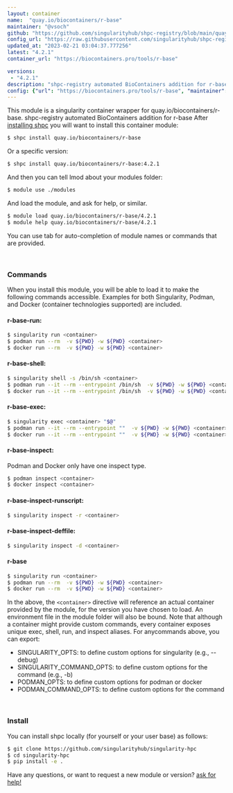 ```yaml
---
layout: container
name:  "quay.io/biocontainers/r-base"
maintainer: "@vsoch"
github: "https://github.com/singularityhub/shpc-registry/blob/main/quay.io/biocontainers/r-base/container.yaml"
config_url: "https://raw.githubusercontent.com/singularityhub/shpc-registry/main/quay.io/biocontainers/r-base/container.yaml"
updated_at: "2023-02-21 03:04:37.777256"
latest: "4.2.1"
container_url: "https://biocontainers.pro/tools/r-base"

versions:
 - "4.2.1"
description: "shpc-registry automated BioContainers addition for r-base"
config: {"url": "https://biocontainers.pro/tools/r-base", "maintainer": "@vsoch", "description": "shpc-registry automated BioContainers addition for r-base", "latest": {"4.2.1": "sha256:6721ee8bfba2b2d326c709dc8096555304746e2cb706c28af69fbc7ea5bb3d79"}, "tags": {"4.2.1": "sha256:6721ee8bfba2b2d326c709dc8096555304746e2cb706c28af69fbc7ea5bb3d79"}, "docker": "quay.io/biocontainers/r-base"}
---
```


This module is a singularity container wrapper for quay.io/biocontainers/r-base.
shpc-registry automated BioContainers addition for r-base
After [installing shpc](#install) you will want to install this container module:


```bash
$ shpc install quay.io/biocontainers/r-base
```

Or a specific version:

```bash
$ shpc install quay.io/biocontainers/r-base:4.2.1
```

And then you can tell lmod about your modules folder:

```bash
$ module use ./modules
```

And load the module, and ask for help, or similar.

```bash
$ module load quay.io/biocontainers/r-base/4.2.1
$ module help quay.io/biocontainers/r-base/4.2.1
```

You can use tab for auto-completion of module names or commands that are provided.

<br>

### Commands

When you install this module, you will be able to load it to make the following commands accessible.
Examples for both Singularity, Podman, and Docker (container technologies supported) are included.

#### r-base-run:

```bash
$ singularity run <container>
$ podman run --rm  -v ${PWD} -w ${PWD} <container>
$ docker run --rm  -v ${PWD} -w ${PWD} <container>
```

#### r-base-shell:

```bash
$ singularity shell -s /bin/sh <container>
$ podman run --it --rm --entrypoint /bin/sh  -v ${PWD} -w ${PWD} <container>
$ docker run --it --rm --entrypoint /bin/sh  -v ${PWD} -w ${PWD} <container>
```

#### r-base-exec:

```bash
$ singularity exec <container> "$@"
$ podman run --it --rm --entrypoint ""  -v ${PWD} -w ${PWD} <container> "$@"
$ docker run --it --rm --entrypoint ""  -v ${PWD} -w ${PWD} <container> "$@"
```

#### r-base-inspect:

Podman and Docker only have one inspect type.

```bash
$ podman inspect <container>
$ docker inspect <container>
```

#### r-base-inspect-runscript:

```bash
$ singularity inspect -r <container>
```

#### r-base-inspect-deffile:

```bash
$ singularity inspect -d <container>
```



#### r-base

```bash
$ singularity run <container>
$ podman run --rm  -v ${PWD} -w ${PWD} <container>
$ docker run --rm  -v ${PWD} -w ${PWD} <container>
```


In the above, the `<container>` directive will reference an actual container provided
by the module, for the version you have chosen to load. An environment file in the
module folder will also be bound. Note that although a container
might provide custom commands, every container exposes unique exec, shell, run, and
inspect aliases. For anycommands above, you can export:

 - SINGULARITY_OPTS: to define custom options for singularity (e.g., --debug)
 - SINGULARITY_COMMAND_OPTS: to define custom options for the command (e.g., -b)
 - PODMAN_OPTS: to define custom options for podman or docker
 - PODMAN_COMMAND_OPTS: to define custom options for the command

<br>

### Install

You can install shpc locally (for yourself or your user base) as follows:

```bash
$ git clone https://github.com/singularityhub/singularity-hpc
$ cd singularity-hpc
$ pip install -e .
```

Have any questions, or want to request a new module or version? [ask for help!](https://github.com/singularityhub/singularity-hpc/issues)